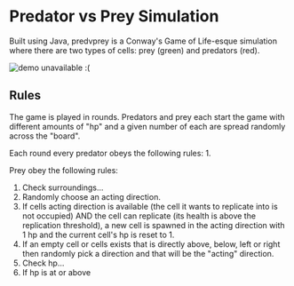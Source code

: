 # Predator vs Prey Simulation
Built using Java, predvprey is a Conway's Game of Life-esque simulation where there are two types of cells: prey (green) and predators (red).

![demo unavailable :(](https://i.imgur.com/Vxyab1t.gif "Demo (sorry for poor quality)")

## Rules
The game is played in rounds. Predators and prey each start the game with different amounts of "hp" and a given number of each are spread randomly across the "board".

Each round every predator obeys the following rules:
1.

Prey obey the following rules:
1. Check surroundings...
2. Randomly choose an acting direction.
3. If cells acting direction is available (the cell it wants to replicate into is not occupied) AND the cell can replicate (its health is above the replication threshold), a new cell is spawned in the acting direction with 1 hp and the current cell's hp is reset to 1.
2. If an empty cell or cells exists that is directly above, below, left or right then randomly pick a direction and that will be the "acting" direction.
3. Check hp...
4. If hp is at or above
